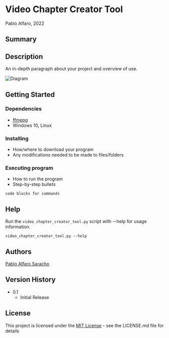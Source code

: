 # Video Chapter Creator Tool

Pablo Alfaro, 2022

## Summary


## Description

An in-depth paragraph about your project and overview of use.

![Diagram](https://user-images.githubusercontent.com/116673615/210000242-ee1f6414-2222-4208-852f-5b4f721c140f.gif)

## Getting Started

### Dependencies

* [ffmepg](https://github.com/FFmpeg/FFmpeg)
* Windows 10, Linux

### Installing

* How/where to download your program
* Any modifications needed to be made to files/folders

### Executing program

* How to run the program
* Step-by-step bullets
```
code blocks for commands
```

## Help

Run the ```video_chapter_creator_tool.py``` script with --help for usage information.

```
video_chapter_creator_tool.py --help
```

## Authors

[Pablo Alfaro Saracho](https://www.linkedin.com/in/pablo-alfaro-saracho)

## Version History

* 0.1
    * Initial Release

## License

This project is licensed under the [MIT License](https://mit-license.org/) - see the LICENSE.md file for details

